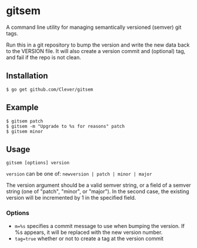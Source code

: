 # gitsem

A command line utility for managing semantically versioned (semver) git tags.

Run this in a git repository to bump the version and write the new data back to the VERSION file.
It will also create a version commit and (optional) tag, and fail if the repo is not clean.

## Installation

```shell
$ go get github.com/Clever/gitsem
```

## Example
```shell
$ gitsem patch
$ gitsem -m "Upgrade to %s for reasons" patch
$ gitsem minor
```

## Usage

```shell
gitsem [options] version
```

`version` can be one of: `newversion | patch | minor | major`

The version argument should be a valid semver string, or a field of a semver string (one of "patch", "minor", or "major").
In the second case, the existing version will be incremented by 1 in the specified field.

### Options
  - `m=%s` specifies a commit message to use when bumping the version. If %s appears, it will be replaced with the new version number.
  - `tag=true` whether or not to create a tag at the version commit
